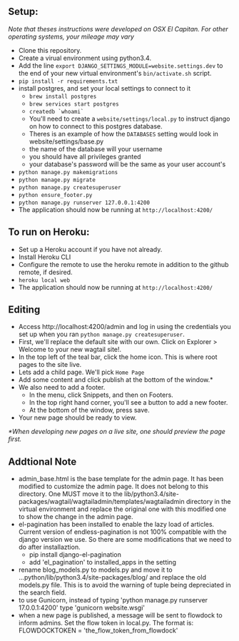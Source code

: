 
## Setup:
*Note that theses instructions were developed on OSX El Capitan.*
*For other operating systems, your mileage may vary*

- Clone this repository.
- Create a virual environment using python3.4.
- Add the line `export DJANGO_SETTINGS_MODULE=website.settings.dev` to the end of your new virtual environment's `bin/activate.sh` script.
- `pip install -r requirements.txt`
- install postgres, and set your local settings to connect to it
    - `brew install postgres`
    - `brew services start postgres`
    - ``createdb `whoami` ``
    - You'll need to create a `website/settings/local.py` to instruct django on how to connect to this postgres database.
    - Theres is an example of how the `DATABASES` setting would look in website/settings/base.py
    - the name of the database will your username
    - you should have all privileges granted
    - your database's password will be the same as your user account's
- `python manage.py makemigrations`
- `python manage.py migrate`
- `python manage.py createsuperuser`
- `python ensure_footer.py`
- `python manage.py runserver 127.0.0.1:4200`
- The application should now be running at `http://localhost:4200/`

## To run on Heroku:
- Set up a Heroku account if you have not already.
- Install Heroku CLI
- Configure the remote to use the heroku remote in addition to the github remote, if desired.
- `heroku local web`
- The application should now be running at `http://localhost:4200/`

## Editing
- Access http://localhost:4200/admin and log in using the credentials you set up when you ran `python manage.py createsuperuser`.
- First, we'll replace the default site with our own. Click on Explorer > Welcome to your new wagtail site!.
- In the top left of the teal bar, click the home icon. This is where root pages to the site live.
- Lets add a child page. We'll pick `Home Page`
- Add some content and click publish at the bottom of the window.\*
- We also need to add a footer.
    - In the menu, click Snippets, and then on Footers.
    - In the top right hand corner, you'll see a button to add a new footer.
    - At the bottom of the window, press save.
- Your new page should be ready to view.

*&ast;When developing new pages on a live site, one should preview the page first.*

## Addtional Note
- admin_base.html is the base template for the admin page. It has been modified to customize the admin page. It does not belong to this directory. One MUST move it to the lib/python3.4/site-packages/wagtail/wagtailadmin/templates/wagtailadmin directory in the virtual environment and replace the original one with this modified one to show the change in the admin page.
- el-pagination has been installed to enable the lazy load of articles. Current version of endless-pagination is not 100% compatible with the django version we use. So there are some modifications that we need to do after installaztion.
	- pip install django-el-pagination
	- add 'el_pagination' to installed_apps in the setting
- rename blog_models.py to models.py and move it to ...python/lib/python3.4/site-packages/blog/ and replace the old models.py file. This is to avoid the warning of tuple being depreciated in the search field.
- to use Gunicorn, instead of typing 'python manage.py runserver 17.0.0.1:4200' type 'gunicorn website.wsgi'
- when a new page is published, a message will be sent to flowdock to inform admins. Set the flow token in local.py. The format is: FLOWDOCKTOKEN = 'the_flow_token_from_flowdock'
